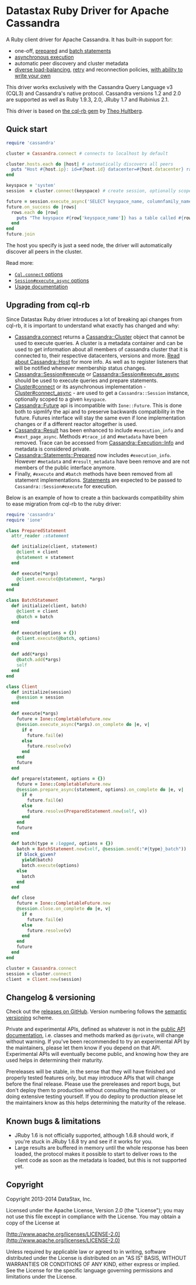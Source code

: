 # Datastax Ruby Driver for Apache Cassandra

A Ruby client driver for Apache Cassandra. It has built-in support for:

* one-off, [prepared](/features/prepared_statements/) and [batch statements](/features/batch_statements/)
* [asynchronous execution](/features/asynchronous_io/)
* automatic peer discovery and cluster metadata
* [diverse load-balancing](/features/load_balancing/), [retry](/features/retry_policies/) and reconnection policies, [with ability to write your own](/features/load_balancing/implementing_a_policy/)

This driver works exclusively with the Cassandra Query Language v3 (CQL3) and Cassandra's native protocol. Cassandra versions 1.2 and 2.0 are supported as well as Ruby 1.9.3, 2.0, JRuby 1.7 and Rubinius 2.1.

This driver is based on [the cql-rb gem](https://github.com/iconara/cql-rb) by [Theo Hultberg](https://github.com/iconara).

## Quick start

```ruby
require 'cassandra'

cluster = Cassandra.connect # connects to localhost by default

cluster.hosts.each do |host| # automatically discovers all peers
  puts "Host #{host.ip}: id=#{host.id} datacenter=#{host.datacenter} rack=#{host.rack}"
end

keyspace = 'system'
session  = cluster.connect(keyspace) # create session, optionally scoped to a keyspace, to execute queries

future = session.execute_async('SELECT keyspace_name, columnfamily_name FROM schema_columnfamilies') # fully asynchronous api
future.on_success do |rows|
  rows.each do |row|
    puts "The keyspace #{row['keyspace_name']} has a table called #{row['columnfamily_name']}"
  end
end
future.join
```

The host you specify is just a seed node, the driver will automatically discover all peers in the cluster.

Read more:

* [`Cql.connect` options](/api/#connect-class_method)
* [`Session#execute_async` options](/api/session/#execute_async-instance_method)
* [Usage documentation](/features)

## Upgrading from cql-rb

Since Datastax Ruby driver introduces a lot of breaking api changes from cql-rb, it is important to understand what exactly has changed and why:

* [Cassandra.connect](/api/#connect-class_method) returns a [Cassandra::Cluster](/api/cluster/) object that cannot be used to execute queries. A cluster is a metadata container and can be used to get information about all members of cassandra cluster that it is connected to, their respective datacenters, versions and more. [Read about Cassandra::Host](/api/host/) for more info. As well as to register listeners that will be notified whenever membership status changes.
* [Cassandra::Session#execute](/api/session/#execute-instance_method) or [Cassandra::Session#execute_async](/api/session/#execute_async-instance_method) should be used to execute queries and prepare statements.
* [Cluster#connect](/api/cluster/#connect-instance_method) or its asynchronous implementation - [Cluster#connect_async](/api/cluster/#connect_async-instance_method) - are used to get a `Cassandra::Session` instance, optionally scoped to a given `keyspace`.
* [Cassandra::Future](/api/future/) api is incompatible with `Ione::Future`. This is done both to sipmlify the api and to preserve backwards compatibility in the future. Futures interface will stay the same even if Ione implementation changes or if a different reactor altogether is used.
* [Cassandra::Result](/api/result/) has been enhanced to include `#execution_info` and `#next_page_async`. Methods `#trace_id` and `#metadata` have been removed. Trace can be accessed from [Cassandra::Execution::Info](/api/execution/info/) and metadata is considered private.
* [Cassandra::Statements::Prepared](/api/statements/prepared/) now includes `#execution_info`. However `#metadata` and `#result_metadata` have been remove and are not members of the public interface anymore.
* Finally, `#execute` and `#batch` methods have been removed from all statement implementations. [Statements](/api/statements/) are expected to be passed to `Cassandra::Session#execute` for execution.

Below is an example of how to create a thin backwards compatibility shim to ease migration from cql-rb to the ruby driver:

```ruby
require 'cassandra'
require 'ione'

class PreparedStatement
  attr_reader :statement

  def initialize(client, statement)
    @client = client
    @statement = statement
  end

  def execute(*args)
    @client.execute(@statement, *args)
  end
end

class BatchStatement
  def initialize(client, batch)
    @client = client
    @batch = batch
  end

  def execute(options = {})
    @client.execute(@batch, options)
  end

  def add(*args)
    @batch.add(*args)
    self
  end
end

class Client
  def initialize(session)
    @session = session
  end

  def execute(*args)
    future = Ione::CompletableFuture.new
    @session.execute_async(*args).on_complete do |e, v|
      if e
        future.fail(e)
      else
        future.resolve(v)
      end
    end
    future
  end

  def prepare(statement, options = {})
    future = Ione::CompletableFuture.new
    @session.prepare_async(statement, options).on_complete do |e, v|
      if e
        future.fail(e)
      else
        future.resolve(PreparedStatement.new(self, v))
      end
    end
    future
  end

  def batch(type = :logged, options = {})
    batch = BatchStatement.new(self, @session.send(:"#{type}_batch"))
    if block_given?
      yield(batch)
      batch.execute(options)
    else
      batch
    end
  end

  def close
    future = Ione::CompletableFuture.new
    @session.close.on_complete do |e, v|
      if e
        future.fail(e)
      else
        future.resolve(v)
      end
    end
    future
  end
end

cluster = Cassandra.connect
session = cluster.connect
client  = Client.new(session)
```

## Changelog & versioning

Check out the [releases on GitHub](https://github.com/riptano/ruby-driver/releases). Version numbering follows the [semantic versioning](http://semver.org/) scheme.

Private and experimental APIs, defined as whatever is not in the [public API documentation][1], i.e. classes and methods marked as `@private`, will change without warning. If you've been recommended to try an experimental API by the maintainers, please let them know if you depend on that API. Experimental APIs will eventually become public, and knowing how they are used helps in determining their maturity.

Prereleases will be stable, in the sense that they will have finished and properly tested features only, but may introduce APIs that will change before the final release. Please use the prereleases and report bugs, but don't deploy them to production without consulting the maintainers, or doing extensive testing yourself. If you do deploy to production please let the maintainers know as this helps determining the maturity of the release.

## Known bugs & limitations

* JRuby 1.6 is not officially supported, although 1.6.8 should work, if you're stuck in JRuby 1.6.8 try and see if it works for you.
* Large results are buffered in memory until the whole response has been loaded, the protocol makes it possible to start to deliver rows to the client code as soon as the metadata is loaded, but this is not supported yet.

## Copyright

Copyright 2013-2014 DataStax, Inc.

Licensed under the Apache License, Version 2.0 (the "License"); you may not use this file except in compliance with the License. You may obtain a copy of the License at

[http://www.apache.org/licenses/LICENSE-2.0](http://www.apache.org/licenses/LICENSE-2.0)

Unless required by applicable law or agreed to in writing, software distributed under the License is distributed on an "AS IS" BASIS, WITHOUT WARRANTIES OR CONDITIONS OF ANY KIND, either express or implied. See the License for the specific language governing permissions and limitations under the License.

  [1]: http://riptano.github.io/ruby-driver/api
